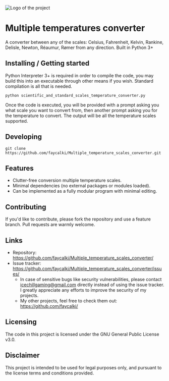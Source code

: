 ![Logo of the project](https://i.imgur.com/39uBMF1.png)

# Multiple temperatures converter

A converter between any of the scales: Celsius, Fahrenheit, Kelvin, Rankine, Delisle, Newton, Réaumur, Rømer from any direction. Built in Python 3+

## Installing / Getting started

Python Interpreter 3+ is required in order to compile the code, you may build this into an executable through other means if you wish. Standard compilation is all that is needed.

```shell
python scientific_and_standard_scales_temperature_converter.py
```

Once the code is executed, you will be provided with a prompt asking you what scale you want to convert from, then another prompt asking you for the temperature to convert. The output will be all the temperature scales supported.

## Developing

```shell
git clone https://github.com/faycalki/Multiple_temperature_scales_converter.git
```

## Features

* Clutter-free conversion multiple temperature scales.
* Minimal dependencies (no external packages or modules loaded).
* Can be implemented as a fully modular program with minimal editing.

## Contributing

If you'd like to contribute, please fork the repository and use a feature
branch. Pull requests are warmly welcome.

## Links

- Repository: https://github.com/faycalki/Multiple_temperature_scales_converter/
- Issue tracker: https://github.com/faycalki/Multiple_temperature_scales_converter/issues/
  - In case of sensitive bugs like security vulnerabilities, please contact
    icechillgaming@gmail.com directly instead of using the issue tracker. I greatly appreciate any efforts to improve the security of my projects.
  - My other projects, feel free to check them out: https://github.com/faycalki/

## Licensing

The code in this project is licensed under the GNU General Public License v3.0.

## Disclaimer

This project is intended to be used for legal purposes only, and pursuant to the license terms and conditions provided.